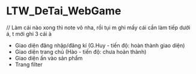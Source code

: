 # LTW_DeTai_WebGame
// Làm cái nào xong thì note vô nha, rồi tụi m ghi mấy cái cần làm tiếp dưới á, t mới ghi 3 cái à
- Giao diện đăng nhập/đăng kí (G.Huy - tiến độ: hoàn thành giao diện)
- Giao diện trang chủ (Hào - tiến độ: chưa hoàn thành)
- Giao diện ấn vào sản phẩm
- Trang filter
